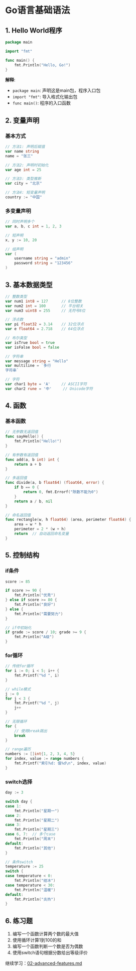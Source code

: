 # Go语言基础语法

## 1. Hello World程序

```go
package main

import "fmt"

func main() {
    fmt.Println("Hello, Go!")
}
```

**解释**:
- `package main`: 声明这是main包，程序入口包
- `import "fmt"`: 导入格式化输出包
- `func main()`: 程序的入口函数

## 2. 变量声明

### 基本方式

```go
// 方法1: 声明后赋值
var name string
name = "张三"

// 方法2: 声明时初始化
var age int = 25

// 方法3: 类型推断
var city = "北京"

// 方法4: 短变量声明
country := "中国"
```

### 多变量声明

```go
// 同时声明多个
var a, b, c int = 1, 2, 3

// 短声明
x, y := 10, 20

// 组声明
var (
    username string = "admin"
    password string = "123456"
)
```

## 3. 基本数据类型

```go
// 整数类型
var num1 int8 = 127      // 8位整数
var num2 int = 100       // 平台相关
var num3 uint8 = 255     // 无符号8位

// 浮点数
var pi float32 = 3.14    // 32位浮点
var e float64 = 2.718    // 64位浮点

// 布尔类型
var isTrue bool = true
var isFalse bool = false

// 字符串
var message string = "Hello"
var multiline = `多行
字符串`

// 字符
var char1 byte = 'A'     // ASCII字符
var char2 rune = '中'     // Unicode字符
```

## 4. 函数

### 基本函数

```go
// 无参数无返回值
func sayHello() {
    fmt.Println("Hello!")
}

// 有参数有返回值
func add(a, b int) int {
    return a + b
}

// 多返回值
func divide(a, b float64) (float64, error) {
    if b == 0 {
        return 0, fmt.Errorf("除数不能为0")
    }
    return a / b, nil
}

// 命名返回值
func rectangle(w, h float64) (area, perimeter float64) {
    area = w * h
    perimeter = 2 * (w + h)
    return  // 自动返回命名变量
}
```

## 5. 控制结构

### if条件

```go
score := 85

if score >= 90 {
    fmt.Println("优秀")
} else if score >= 80 {
    fmt.Println("良好")
} else {
    fmt.Println("需要努力")
}

// if中初始化
if grade := score / 10; grade >= 9 {
    fmt.Println("A级")
}
```

### for循环

```go
// 传统for循环
for i := 0; i < 5; i++ {
    fmt.Printf("%d ", i)
}

// while模式
j := 0
for j < 3 {
    fmt.Printf("%d ", j)
    j++
}

// 无限循环
for {
    // 使用break跳出
    break
}

// range遍历
numbers := []int{1, 2, 3, 4, 5}
for index, value := range numbers {
    fmt.Printf("索引%d: 值%d\n", index, value)
}
```

### switch选择

```go
day := 3

switch day {
case 1:
    fmt.Println("星期一")
case 2:
    fmt.Println("星期二")
case 3:
    fmt.Println("星期三")
case 6, 7:  // 多个case
    fmt.Println("周末")
default:
    fmt.Println("其他")
}

// 条件switch
temperature := 25
switch {
case temperature < 0:
    fmt.Println("结冰")
case temperature < 30:
    fmt.Println("温暖")
default:
    fmt.Println("炎热")
}
```

## 6. 练习题

1. 编写一个函数计算两个数的最大值
2. 使用循环计算1到100的和
3. 编写一个函数判断一个数是否为偶数
4. 使用switch语句根据分数给出等级评价

继续学习：[02-advanced-features.md](./02-advanced-features.md) 